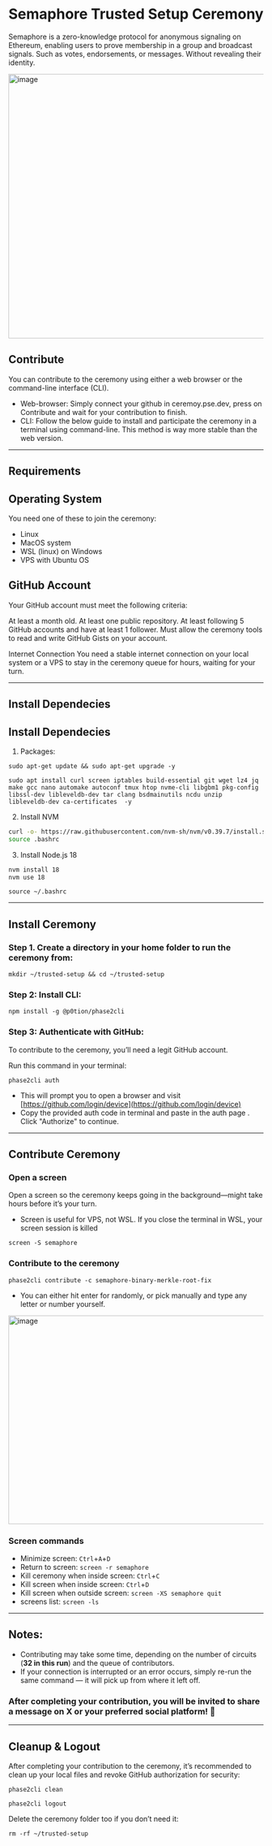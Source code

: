 # Semaphore Trusted Setup Ceremony

Semaphore is a zero-knowledge protocol for anonymous signaling on Ethereum, enabling users to prove membership in a group and broadcast signals. Such as votes, endorsements, or messages. Without revealing their identity.

<img width="1118" height="521" alt="image" src="https://github.com/user-attachments/assets/2a7e6b40-cfa5-4de8-8d19-9cb1b64bf563" />

## Contribute
You can contribute to the ceremony using either a web browser or the command-line interface (CLI).

- Web-browser: Simply connect your github in ceremoy.pse.dev, press on Contribute and wait for your contribution to finish.
- CLI: Follow the below guide to install and participate the ceremony in a terminal using command-line. This method is way more stable than the web version.

--------------------------- 
## Requirements
## Operating System
You need one of these to join the ceremony:

- Linux
- MacOS system
- WSL (linux) on Windows
- VPS with Ubuntu OS

## GitHub Account

Your GitHub account must meet the following criteria:

At least a month old.
At least one public repository.
At least following 5 GitHub accounts and have at least 1 follower.
Must allow the ceremony tools to read and write GitHub Gists on your account.

Internet Connection
You need a stable internet connection on your local system or a VPS to stay in the ceremony queue for hours, waiting for your turn.

-----------------------------------------
## Install Dependecies

## Install Dependecies
1. Packages:
```
sudo apt-get update && sudo apt-get upgrade -y

sudo apt install curl screen iptables build-essential git wget lz4 jq make gcc nano automake autoconf tmux htop nvme-cli libgbm1 pkg-config libssl-dev libleveldb-dev tar clang bsdmainutils ncdu unzip libleveldb-dev ca-certificates  -y
```

2. Install NVM
```bash
curl -o- https://raw.githubusercontent.com/nvm-sh/nvm/v0.39.7/install.sh | bash
source .bashrc
```

3. Install Node.js 18
```bash
nvm install 18 
nvm use 18
```
```
source ~/.bashrc
```

---

## Install Ceremony
### Step 1. Create a directory in your home folder to run the ceremony from:
```
mkdir ~/trusted-setup && cd ~/trusted-setup
```

### Step 2: Install CLI:
```
npm install -g @p0tion/phase2cli
```

### Step 3: Authenticate with GitHub:
To contribute to the ceremony, you’ll need a legit GitHub account.

Run this command in your terminal:
```
phase2cli auth
```
* This will prompt you to open a browser and visit [https://github.com/login/device](https://github.com/login/device)
* Copy the provided auth code in terminal and paste in the auth page . Click "Authorize" to continue.

---

## Contribute Ceremony
### Open a screen
Open a screen so the ceremony keeps going in the background—might take hours before it’s your turn.
* Screen is useful for VPS, not WSL. If you close the terminal in WSL, your screen session is killed
```
screen -S semaphore
```

### Contribute to the ceremony
```
phase2cli contribute -c semaphore-binary-merkle-root-fix
```
* You can either hit enter for randomly, or pick manually and type any letter or number yourself.

<img width="1003" height="411" alt="image" src="https://github.com/user-attachments/assets/961ae8c8-7722-459b-9156-332a4a61191c" />


### Screen commands
* Minimize screen: `Ctrl`+`A`+`D`
* Return to screen: `screen -r semaphore`
* Kill ceremony when inside screen: `Ctrl`+`C`
* Kill screen when inside screen: `Ctrl`+`D`
* Kill screen when outside screen: `screen -XS semaphore quit`
* screens list: `screen -ls`

---

## Notes:
* Contributing may take some time, depending on the number of circuits (**32 in this run**) and the queue of contributors.
* If your connection is interrupted or an error occurs, simply re-run the same command — it will pick up from where it left off.

### After completing your contribution, you will be invited to share a message on X or your preferred social platform! 🎉

---

## Cleanup & Logout
After completing your contribution to the ceremony, it’s recommended to clean up your local files and revoke GitHub authorization for security:
```
phase2cli clean
```
```
phase2cli logout
```
Delete the ceremony folder too if you don’t need it:
```
rm -rf ~/trusted-setup
```
